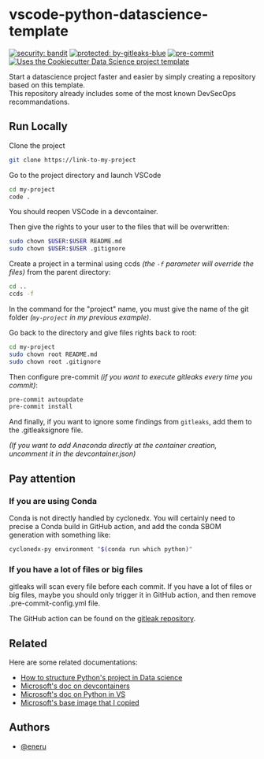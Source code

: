 # vscode-python-datascience-template

[![security: bandit](https://img.shields.io/badge/security-bandit-yellow.svg)](https://github.com/PyCQA/bandit) [![protected: by-gitleaks-blue](https://img.shields.io/badge/protected%20by-gitleaks-blue)](https://github.com/gitleaks/gitleaks-action) [![pre-commit](https://img.shields.io/badge/pre--commit-enabled-brightgreen?logo=pre-commit)](https://github.com/pre-commit/pre-commit) [![Uses the Cookiecutter Data Science project template](https://img.shields.io/badge/CCDS-Project%20template-328F97?logo=cookiecutter)](https://cookiecutter-data-science.drivendata.org/)

Start a datascience project faster and easier by simply creating a repository based on this template.  
This repository already includes some of the most known DevSecOps recommandations.

## Run Locally

Clone the project

```bash
git clone https://link-to-my-project
```

Go to the project directory and launch VSCode

```bash
cd my-project
code .
```

You should reopen VSCode in a devcontainer.

Then give the rights to your user to the files that will be overwritten:

```bash
sudo chown $USER:$USER README.md
sudo chown $USER:$USER .gitignore
```

Create a project in a terminal using ccds *(the `-f` parameter will override the files)* from the parent directory:

```bash
cd ..
ccds -f
```

In the command for the "project" name, you must give the name of the git folder *(`my-project` in my previous example)*.  

Go back to the directory and give files rights back to root:

```bash
cd my-project
sudo chown root README.md
sudo chown root .gitignore
```

Then configure pre-commit *(if you want to execute gitleaks every time you commit)*:

```bash
pre-commit autoupdate
pre-commit install
```

And finally, if you want to ignore some findings from `gitleaks`, add them to the .gitleaksignore file.

*(If you want to add Anaconda directly at the container creation, uncomment it in the devcontainer.json)*

## Pay attention

### If you are using Conda

Conda is not directly handled by cyclonedx. You will certainly need to precise a Conda build in GitHub action, and add the conda SBOM generation with something like:  
```bash
cyclonedx-py environment "$(conda run which python)"
```

### If you have a lot of files or big files

gitleaks will scan every file before each commit. If you have a lot of files or big files, maybe you should only trigger it in GitHub action, and then remove .pre-commit-config.yml file.

The GitHub action can be found on the [gitleak repository](https://github.com/gitleaks/gitleaks?tab=readme-ov-file#github-action).

## Related

Here are some related documentations:

- [How to structure Python's project in Data science](https://cookiecutter-data-science.drivendata.org/)  
- [Microsoft's doc on devcontainers](https://code.visualstudio.com/docs/devcontainers/containers)  
- [Microsoft's doc on Python in VS](https://code.visualstudio.com/docs/python/python-quick-start)
- [Microsoft's base image that I copied](https://github.com/microsoft/datascience-py-r)

## Authors

- [@eneru](https://www.github.com/Eneru)